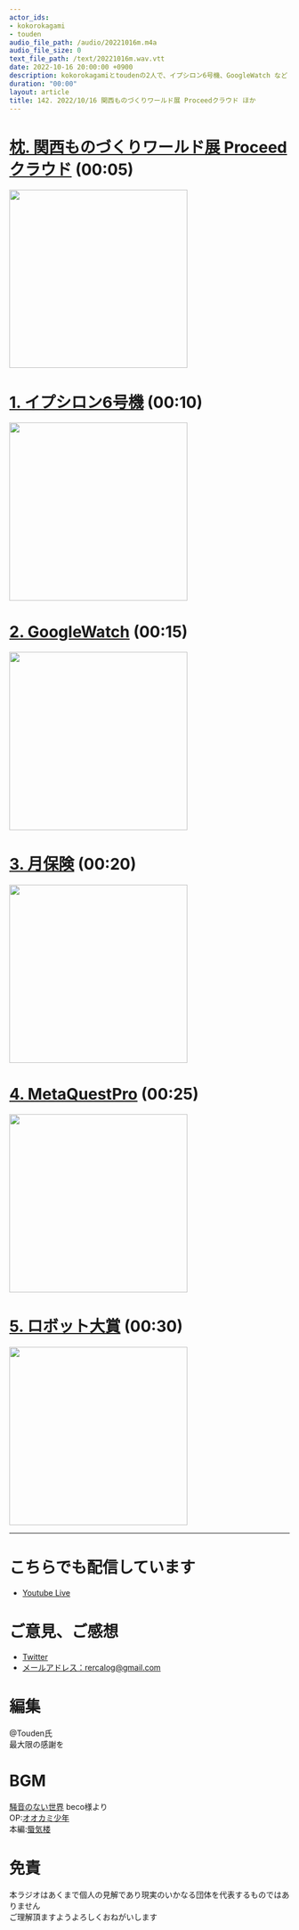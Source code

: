 ```yaml
---
actor_ids:
- kokorokagami
- touden
audio_file_path: /audio/20221016m.m4a
audio_file_size: 0
text_file_path: /text/20221016m.wav.vtt
date: 2022-10-16 20:00:00 +0900
description: kokorokagamiとtoudenの2人で、イプシロン6号機、GoogleWatch など について話しました。
duration: "00:00"
layout: article
title: 142. 2022/10/16 関西ものづくりワールド展 Proceedクラウド ほか
---
```


# [枕. 関西ものづくりワールド展 Proceedクラウド](https://proceed-cloud.com/) (00:05)

[<img src="https://storage.googleapis.com/studio-design-asset-files/projects/BXaxzdJXO7/s-1562x1012_v-fms_webp_90d83862-3db9-4577-812e-ab6819c2fde6_middle.webp" width="320dp">](https://proceed-cloud.com/)

# [1. イプシロン6号機](https://news.mynavi.jp/techplus/article/20221012-2479308/) (00:10)

[<img src="https://news.mynavi.jp/techplus/article/20221012-2479308/images/001.jpg/webp" width="320dp">](https://news.mynavi.jp/techplus/article/20221012-2479308/)

# [2. GoogleWatch](https://k-tai.watch.impress.co.jp/docs/review/1447004.html) (00:15)

[<img src="https://asset.watch.impress.co.jp/img/ktw/docs/1447/004/01_l.jpg" width="320dp">](https://k-tai.watch.impress.co.jp/docs/review/1447004.html)

# [3. 月保険](https://www.itmedia.co.jp/news/articles/2210/11/news130.html) (00:20)

[<img src="https://image.itmedia.co.jp/news/articles/2210/11/yx_hakuto.jpg" width="320dp">](https://www.itmedia.co.jp/news/articles/2210/11/news130.html)

# [4. MetaQuestPro](https://forest.watch.impress.co.jp/docs/news/1446654.html) (00:25)

[<img src="https://asset.watch.impress.co.jp/img/wf/docs/1446/654/T01_l.jpg" width="320dp">](https://forest.watch.impress.co.jp/docs/news/1446654.html)

# [5. ロボット大賞](https://robotstart.info/2022/10/13/robot-award-10.html) (00:30)

[<img src="https://robotstart.info/wp-content/uploads/2022/10/robot-award-10-top.jpg" width="320dp">](https://robotstart.info/2022/10/13/robot-award-10.html)

___

# こちらでも配信しています
- [Youtube Live](https://www.youtube.com/channel/UCD1zo-WnyFdE5w0pqvKblkA)

# ご意見、ご感想
- [Twitter](https://twitter.com/recalog1)
- [メールアドレス：rercalog@gmail.com](rercalog@gmail.com)

# 編集

@Touden氏  
最大限の感謝を  

# BGM

[騒音のない世界](http://noiselessworld.net/) beco様より  
OP:[オオカミ少年](https://soundcloud.com/baron1_3/wolfboy)  
本編:[蜃気楼](https://soundcloud.com/baron1_3/shinkirou)  

# 免責

本ラジオはあくまで個人の見解であり現実のいかなる団体を代表するものではありません  
ご理解頂ますようよろしくおねがいします  
